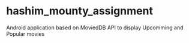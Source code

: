 # hashim_mounty_assignment
Android application based on MoviedDB API to display Upcomming and Popular movies
